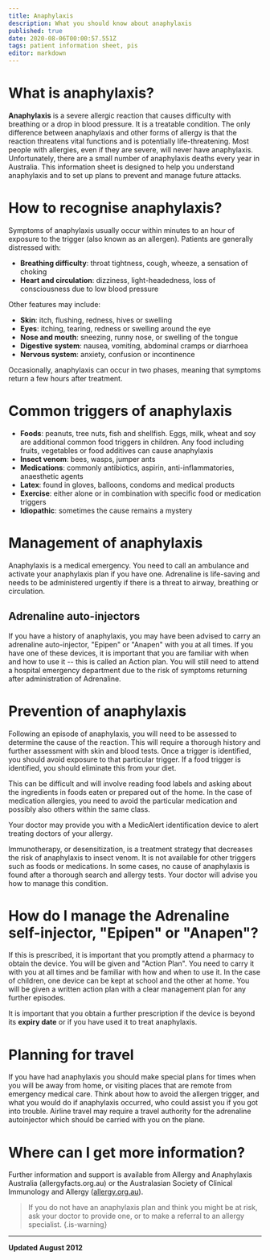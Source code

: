 ```yaml
---
title: Anaphylaxis
description: What you should know about anaphylaxis
published: true
date: 2020-08-06T00:00:57.551Z
tags: patient information sheet, pis
editor: markdown
---
```


# What is anaphylaxis?

**Anaphylaxis** is a severe allergic reaction that causes difficulty with breathing or a drop in blood pressure. It is a treatable condition. The only difference between anaphylaxis and other forms of allergy is that the reaction threatens vital functions and is potentially life-threatening. Most people with allergies, even if they are severe, will never have anaphylaxis. Unfortunately, there are a small number of anaphylaxis deaths every year in Australia. This information sheet is designed to help you understand anaphylaxis and to set up plans to prevent and manage future attacks.

# How to recognise anaphylaxis?

Symptoms of anaphylaxis usually occur within minutes to an hour of exposure to the trigger (also known as an allergen). Patients are generally distressed with:

-   **Breathing difficulty**: throat tightness, cough, wheeze, a sensation of choking
-   **Heart and circulation**: dizziness, light-headedness, loss of consciousness due to low blood pressure

Other features may include:

-   **Skin**: itch, flushing, redness, hives or swelling
-   **Eyes**: itching, tearing, redness or swelling around the eye
-   **Nose and mouth**: sneezing, runny nose, or swelling of the tongue
-   **Digestive system**: nausea, vomiting, abdominal cramps or diarrhoea
-   **Nervous system**: anxiety, confusion or incontinence

Occasionally, anaphylaxis can occur in two phases, meaning that symptoms return a few hours after treatment.

# Common triggers of anaphylaxis

-   **Foods**: peanuts, tree nuts, fish and shellfish. Eggs, milk, wheat and soy are additional common food triggers in children. Any food including fruits, vegetables or food additives can cause anaphylaxis
-   **Insect venom**: bees, wasps, jumper ants
-   **Medications**: commonly antibiotics, aspirin, anti-inflammatories, anaesthetic agents
-   **Latex**: found in gloves, balloons, condoms and medical products
-   **Exercise**: either alone or in combination with specific food or medication triggers
-   **Idiopathic**: sometimes the cause remains a mystery

# Management of anaphylaxis

Anaphylaxis is a medical emergency. You need to call an ambulance and activate your anaphylaxis plan if you have one. Adrenaline is life-saving and needs to be administered urgently if there is a threat to airway, breathing or circulation.

## Adrenaline auto-injectors

If you have a history of anaphylaxis, you may have been advised to carry an adrenaline auto-injector, "Epipen" or "Anapen" with you at all times. If you have one of these devices, it is important that you are familiar with when and how to use it -- this is called an Action plan. You will still need to attend a hospital emergency department due to the risk of symptoms returning after administration of Adrenaline.

# Prevention of anaphylaxis

Following an episode of anaphylaxis, you will need to be assessed to determine the cause of the reaction. This will require a thorough history and further assessment with skin and blood tests. Once a trigger is identified, you should avoid exposure to that particular trigger. If a food trigger is identified, you should eliminate this from your diet. 

This can be difficult and will involve reading food labels and asking about the ingredients in foods eaten or prepared out of the home. In the case of medication allergies, you need to avoid the particular medication and possibly also others within the same class. 

Your doctor may provide you with a MedicAlert identification device to alert treating doctors of your allergy. 

Immunotherapy, or desensitization, is a treatment strategy that decreases the risk of anaphylaxis to insect venom. It is not available for other triggers such as foods or medications. In some cases, no cause of anaphylaxis is found after a thorough search and allergy tests. Your doctor will advise you how to manage this condition.

# How do I manage the Adrenaline self-injector, "Epipen" or "Anapen"?

If this is prescribed, it is important that you promptly attend a pharmacy to obtain the device. You will be given and "Action Plan". You need to carry it with you at all times and be familiar with how and when to use it. In the case of children, one device can be kept at school and the other at home. You will be given a written action plan with a clear management plan for any further episodes.

It is important that you obtain a further prescription if the device is beyond its **expiry date** or if you have used it to treat anaphylaxis.

# Planning for travel

If you have had anaphylaxis you should make special plans for times when you will be away from home, or visiting places that are remote from emergency medical care. Think about how to avoid the allergen trigger, and what you would do if anaphylaxis occurred, who could assist you if you got into trouble. Airline travel may require a travel authority for the adrenaline autoinjector which should be carried with you on the plane.

# Where can I get more information?

Further information and support is available from Allergy and Anaphylaxis Australia (allergyfacts.org.au) or the Australasian Society of Clinical Immunology and Allergy ([allergy.org.au](http://allergy.org.au/)). 

> If you do not have an anaphylaxis plan and think you might be at risk, ask your doctor to provide one, or to make a referral to an allergy specialist.
{.is-warning}


---
**Updated August 2012**